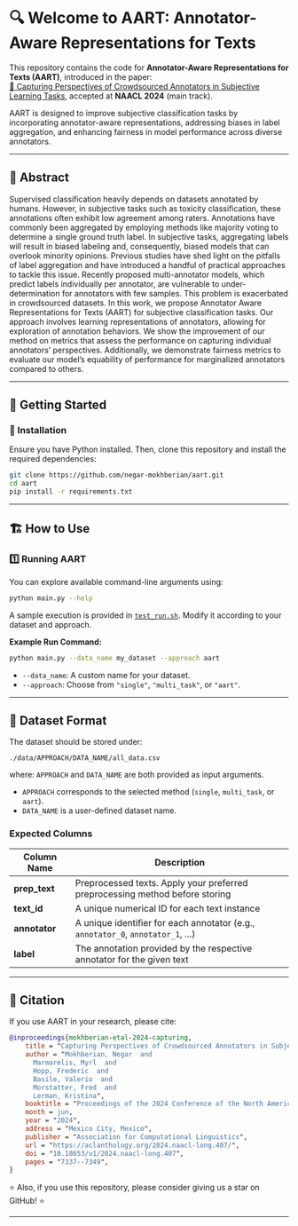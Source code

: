 # 🔍 Welcome to AART: Annotator-Aware Representations for Texts

This repository contains the code for **Annotator-Aware Representations for Texts (AART)**, introduced in the paper:  
[📄 Capturing Perspectives of Crowdsourced Annotators in Subjective Learning Tasks](https://aclanthology.org/2024.naacl-long.407/#), accepted at **NAACL 2024** (main track).  

AART is designed to improve subjective classification tasks by incorporating annotator-aware representations, addressing biases in label aggregation, and enhancing fairness in model performance across diverse annotators.

---

## 📌 Abstract
Supervised classification heavily depends on datasets annotated by humans. However, in subjective tasks such as toxicity classification, these annotations often exhibit low agreement among raters. Annotations have commonly been aggregated by employing methods like majority voting to determine a single ground truth label. In subjective tasks, aggregating labels will result in biased labeling and, consequently, biased models that can overlook minority opinions. Previous studies have shed light on the pitfalls of label aggregation and have introduced a handful of practical approaches to tackle this issue. Recently proposed multi-annotator models, which predict labels individually per annotator, are vulnerable to under-determination for annotators with few samples. This problem is exacerbated in crowdsourced datasets. In this work, we propose Annotator Aware Representations for Texts (AART) for subjective classification tasks. Our approach involves learning representations of annotators, allowing for exploration of annotation behaviors. We show the improvement of our method on metrics that assess the performance on capturing individual annotators’ perspectives. Additionally, we demonstrate fairness metrics to evaluate our model’s equability of performance for marginalized annotators compared to others.

---

## 🚀 Getting Started

### 🔧 Installation

Ensure you have Python installed. Then, clone this repository and install the required dependencies:

```bash
git clone https://github.com/negar-mokhberian/aart.git
cd aart
pip install -r requirements.txt
```

---

## 🏗️ How to Use

### 1️⃣ Running AART

You can explore available command-line arguments using:

```bash
python main.py --help
```

A sample execution is provided in [`test_run.sh`](./test_run.sh). Modify it according to your dataset and approach.

**Example Run Command:**
```bash
python main.py --data_name my_dataset --approach aart
```

- `--data_name`: A custom name for your dataset.
- `--approach`: Choose from `"single"`, `"multi_task"`, or `"aart"`.

---

## 📂 Dataset Format

The dataset should be stored under:

```
./data/APPROACH/DATA_NAME/all_data.csv
```

where:
`APPROACH` and `DATA_NAME` are both provided as input arguments. 
- `APPROACH` corresponds to the selected method (`single`, `multi_task`, or `aart`).
- `DATA_NAME` is a user-defined dataset name.

### Expected Columns

| Column Name   | Description |
|--------------|------------|
| **prep_text**  | Preprocessed texts. Apply your preferred preprocessing method before storing |
| **text_id**    | A unique numerical ID for each text instance |
| **annotator**  | A unique identifier for each annotator (e.g., `annotator_0`, `annotator_1`, ...) |
| **label**      | The annotation provided by the respective annotator for the given text |

---

## 📜 Citation

If you use AART in your research, please cite:

```bibtex
@inproceedings{mokhberian-etal-2024-capturing,
    title = "Capturing Perspectives of Crowdsourced Annotators in Subjective Learning Tasks",
    author = "Mokhberian, Negar  and
      Marmarelis, Myrl  and
      Hopp, Frederic  and
      Basile, Valerio  and
      Morstatter, Fred  and
      Lerman, Kristina",
    booktitle = "Proceedings of the 2024 Conference of the North American Chapter of the Association for Computational Linguistics: Human Language Technologies (Volume 1: Long Papers)",
    month = jun,
    year = "2024",
    address = "Mexico City, Mexico",
    publisher = "Association for Computational Linguistics",
    url = "https://aclanthology.org/2024.naacl-long.407/",
    doi = "10.18653/v1/2024.naacl-long.407",
    pages = "7337--7349",
}

```
⭐ Also, if you use this repository, please consider giving us a star on GitHub! ⭐

---
